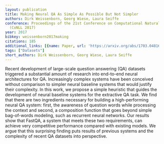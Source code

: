 ```yaml
---
layout: publication
title: Making Neural QA As Simple As Possible But Not Simpler
authors: Dirk Weissenborn, Georg Wiese, Laura Seiffe
conference: Proceedings of the 21st Conference on Computational Natural Language Learning
  (CoNLL 2017)
year: 2017
bibkey: weissenborn2017making
citations: 185
additional_links: [{name: Paper, url: 'https://arxiv.org/abs/1703.04816'}]
tags: ["Datasets"]
short_authors: Dirk Weissenborn, Georg Wiese, Laura Seiffe
---
```

Recent development of large-scale question answering (QA) datasets triggered
a substantial amount of research into end-to-end neural architectures for QA.
Increasingly complex systems have been conceived without comparison to simpler
neural baseline systems that would justify their complexity. In this work, we
propose a simple heuristic that guides the development of neural baseline
systems for the extractive QA task. We find that there are two ingredients
necessary for building a high-performing neural QA system: first, the awareness
of question words while processing the context and second, a composition
function that goes beyond simple bag-of-words modeling, such as recurrent
neural networks. Our results show that FastQA, a system that meets these two
requirements, can achieve very competitive performance compared with existing
models. We argue that this surprising finding puts results of previous systems
and the complexity of recent QA datasets into perspective.